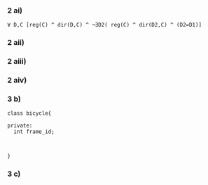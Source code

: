 ### 2 ai)

```
∀ D,C [reg(C) ^ dir(D,C) ^ ¬∃D2( reg(C) ^ dir(D2,C) ^ (D2=D1)]
```

### 2 aii)

### 2 aiii)

### 2 aiv)



### 3 b)

```
class bicycle{

private:
  int frame_id;
  
  

}
```


### 3 c)

